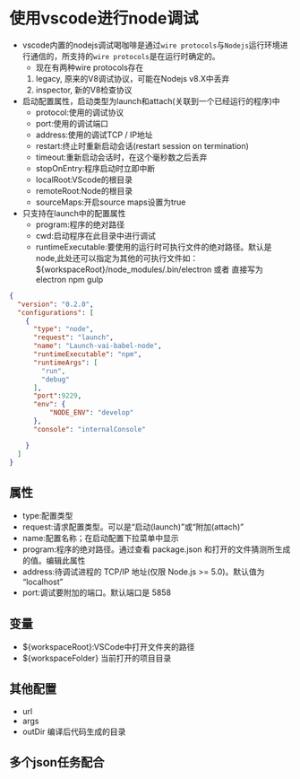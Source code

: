 # 使用vscode进行node调试

- vscode内置的nodejs调试喝咖啡是通过`wire protocols`与`Nodejs`运行环境进行通信的，所支持的`wire protocols`是在运行时确定的。
    - 现在有两种wire protocols存在
    1. legacy, 原来的V8调试协议，可能在Nodejs v8.X中丢弃
    2. inspector, 新的V8检查协议
- 启动配置属性，启动类型为launch和attach(关联到一个已经运行的程序)中
    - protocol:使用的调试协议
    - port:使用的调试端口
    - address:使用的调试TCP / IP地址
    - restart:终止时重新启动会话(restart session on termination)
    - timeout:重新启动会话时，在这个毫秒数之后丢弃
    - stopOnEntry:程序启动时立即中断
    - localRoot:VScode的根目录
    - remoteRoot:Node的根目录
    - sourceMaps:开启source maps设置为true
- 只支持在launch中的配置属性
    - program:程序的绝对路径
    - cwd:启动程序在此目录中进行调试
    - runtimeExecutable:要使用的运行时可执行文件的绝对路径。默认是node,此处还可以指定为其他的可执行文件如：${workspaceRoot}/node_modules/.bin/electron 或者 直接写为 electron npm gulp


```json
{
  "version": "0.2.0",
  "configurations": [
    {
      "type": "node",
      "request": "launch",
      "name": "Launch-vai-babel-node",
      "runtimeExecutable": "npm",
      "runtimeArgs": [
        "run",
        "debug"
      ],
      "port":9229,
      "env": {
          "NODE_ENV": "develop"
      },
      "console": "internalConsole"

    }
  ]
}
```

## 属性
- type:配置类型
- request:请求配置类型。可以是“启动(launch)”或“附加(attach)”
- name:配置名称；在启动配置下拉菜单中显示
- program:程序的绝对路径。通过查看 package.json 和打开的文件猜测所生成的值。编辑此属性
- address:待调试进程的 TCP/IP 地址(仅限 Node.js >= 5.0)。默认值为 “localhost”
- port:调试要附加的端口。默认端口是 5858

## 变量
- ${workspaceRoot}:VSCode中打开文件夹的路径
- ${workspaceFolder} 当前打开的项目目录

## 其他配置
- url
- args 
- outDir 编译后代码生成的目录

## 多个json任务配合


